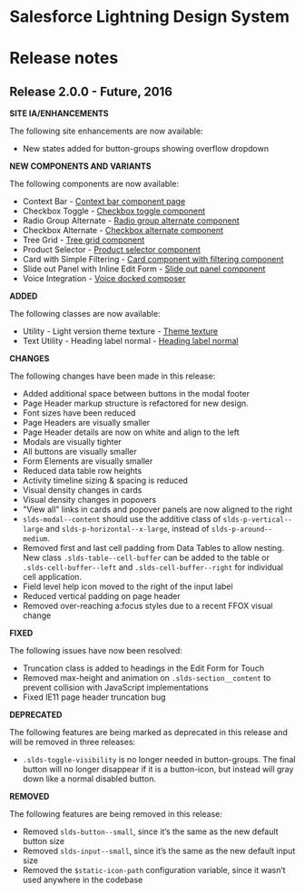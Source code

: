 # Salesforce Lightning Design System
# Release notes

## Release 2.0.0 - Future, 2016

**SITE IA/ENHANCEMENTS**

The following site enhancements are now available:

- New states added for button-groups showing overflow dropdown

**NEW COMPONENTS AND VARIANTS**

The following components are now available:

- Context Bar - [Context bar component page](/components/navigation/#context-bar/)
- Checkbox Toggle - [Checkbox toggle component](/components/forms/#checkbox-toggle)
- Radio Group Alternate - [Radio group alternate component](/components/forms/#radio-group-alternate)
- Checkbox Alternate - [Checkbox alternate component](/components/forms/#checkbox-alternate)
- Tree Grid - [Tree grid component](/components/trees/#grid)
- Product Selector - [Product selector component](/components/product-selector/)
- Card with Simple Filtering - [Card component with filtering component](/components/cards/#with-filtering)
- Slide out Panel with Inline Edit Form - [Slide out panel component](/components/panels/#slide-out)
- Voice Integration - [Voice docked composer](/components/docked-composer/#voice)

**ADDED**

The following classes are now available:

- Utility - Light version theme texture - [Theme texture](/components/utilities/themes/#color)
- Text Utility - Heading label normal - [Heading label normal](/components/utilities/text/#heading-label-normal)

**CHANGES**

The following changes have been made in this release:

- Added additional space between buttons in the modal footer
- Page Header markup structure is refactored for new design.
- Font sizes have been reduced
- Page Headers are visually smaller
- Page Header details are now on white and align to the left
- Modals are visually tighter
- All buttons are visually smaller
- Form Elements are visually smaller
- Reduced data table row heights
- Activity timeline sizing & spacing is reduced
- Visual density changes in cards
- Visual density changes in popovers
- "View all" links in cards and popover panels are now aligned to the right
- `slds-modal--content` should use the additive class of `slds-p-vertical--large` and `slds-p-horizontal--x-large`, instead of `slds-p-around--medium`.
- Removed first and last cell padding from Data Tables to allow nesting. New
  class `.slds-table--cell-buffer` can be added to the table or `.slds-cell-buffer--left` and `.slds-cell-buffer--right` for individual cell application.
- Field level help icon moved to the right of the input label
- Reduced vertical padding on page header
- Removed over-reaching a:focus styles due to a recent FFOX visual change

**FIXED**

The following issues have now been resolved:

- Truncation class is added to headings in the Edit Form for Touch
- Removed max-height and animation on `.slds-section__content` to prevent collision with JavaScript implementations
- Fixed IE11 page header truncation bug

**DEPRECATED**

The following features are being marked as deprecated in this release and will be removed in three releases:

- `.slds-toggle-visibility` is no longer needed in button-groups. The final button will no longer disappear if it is a button-icon, but instead will gray down like a normal disabled button.

**REMOVED**

The following features are being removed in this release:

- Removed `slds-button--small`, since it’s the same as the new default button size
- Removed `slds-input--small`, since it’s the same as the new default input size
- Removed the `$static-icon-path` configuration variable, since it wasn’t used anywhere in the codebase
